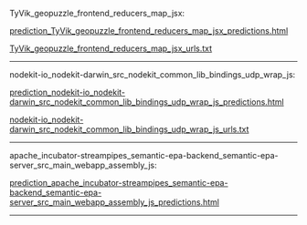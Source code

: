 TyVik_geopuzzle_frontend_reducers_map_jsx: 

[prediction_TyVik_geopuzzle_frontend_reducers_map_jsx_predictions.html](./prediction_TyVik_geopuzzle_frontend_reducers_map_jsx_predictions.html)

[TyVik_geopuzzle_frontend_reducers_map_jsx_urls.txt](./TyVik_geopuzzle_frontend_reducers_map_jsx_urls.txt)

<hr>
nodekit-io_nodekit-darwin_src_nodekit_common_lib_bindings_udp_wrap_js: 

[prediction_nodekit-io_nodekit-darwin_src_nodekit_common_lib_bindings_udp_wrap_js_predictions.html](./prediction_nodekit-io_nodekit-darwin_src_nodekit_common_lib_bindings_udp_wrap_js_predictions.html)

[nodekit-io_nodekit-darwin_src_nodekit_common_lib_bindings_udp_wrap_js_urls.txt](./nodekit-io_nodekit-darwin_src_nodekit_common_lib_bindings_udp_wrap_js_urls.txt)

<hr>
apache_incubator-streampipes_semantic-epa-backend_semantic-epa-server_src_main_webapp_assembly_js: 

[prediction_apache_incubator-streampipes_semantic-epa-backend_semantic-epa-server_src_main_webapp_assembly_js_predictions.html](./prediction_apache_incubator-streampipes_semantic-epa-backend_semantic-epa-server_src_main_webapp_assembly_js_predictions.html)

<hr>

